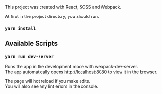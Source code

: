 This project was created with React, SCSS and Webpack.

At first in the project directory, you should run:
### `yarn install`

## Available Scripts
### `yarn run dev-server` 

Runs the app in the development mode with webpack-dev-server.<br>
The app automatically opens [http://localhost:8080](http://localhost:8080) to view it in the browser.

The page will hot reload if you make edits.<br>
You will also see any lint errors in the console.


